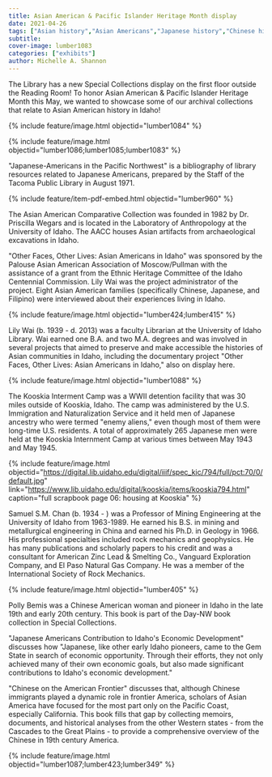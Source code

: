```yaml
---
title: Asian American & Pacific Islander Heritage Month display
date: 2021-04-26
tags: ["Asian history","Asian Americans","Japanese history","Chinese history","Filipino history","exhibits","diversity"]
subtitle: 
cover-image: lumber1083
categories: ["exhibits"]
author: Michelle A. Shannon
---
```


The Library has a new Special Collections display on the first floor outside the Reading Room! To honor Asian American & Pacific Islander Heritage Month this May, we wanted to showcase some of our archival collections that relate to Asian American history in Idaho!

{% include feature/image.html objectid="lumber1084" %}

{% include feature/image.html objectid="lumber1086;lumber1085;lumber1083" %}

"Japanese-Americans in the Pacific Northwest" is a bibliography of library resources related to Japanese Americans, prepared by the Staff of the Tacoma Public Library in August 1971.

{% include feature/item-pdf-embed.html objectid="lumber960" %}

The Asian American Comparative Collection was founded in 1982 by Dr. Priscilla Wegars and is located in the Laboratory of Anthropology at the University of Idaho. The AACC houses Asian artifacts from archaeological excavations in Idaho. 

"Other Faces, Other Lives: Asian Americans in Idaho" was sponsored by the Palouse Asian American Association of Moscow/Pullman with the assistance of a grant from the Ethnic Heritage Committee of the Idaho Centennial Commission. Lily Wai was the project administrator of the project. Eight Asian American families (specifically Chinese, Japanese, and Filipino) were interviewed about their experiences living in Idaho.

{% include feature/image.html objectid="lumber424;lumber415" %}

Lily Wai (b. 1939 - d. 2013) was a faculty Librarian at the University of Idaho Library. Wai earned one B.A. and two M.A. degrees and was involved in several projects that aimed to preserve and make accessible the histories of Asian communities in Idaho, including the documentary project "Other Faces, Other Lives: Asian Americans in Idaho," also on display here. 

{% include feature/image.html objectid="lumber1088" %}

The Kooskia Interment Camp was a WWII detention facility that was 30 miles outside of Kooskia, Idaho. The camp was administered by the U.S. Immigration and Naturalization Service and it held men of Japanese ancestry who were termed "enemy aliens," even though most of them were long-time U.S. residents. A total of approximately 265 Japanese men were held at the Kooskia Internment Camp at various times between May 1943 and May 1945. 

{% include feature/image.html objectid="https://digital.lib.uidaho.edu/digital/iiif/spec_kic/794/full/pct:70/0/default.jpg" link="https://www.lib.uidaho.edu/digital/kooskia/items/kooskia794.html" caption="full scrapbook page 06: housing at Kooskia" %}

Samuel S.M. Chan (b. 1934 - ) was a Professor of Mining Engineering at the University of Idaho from 1963-1989. He earned his B.S. in mining and metallurgical engineering in China and earned his Ph.D. in Geology in 1966. His professional specialties included rock mechanics and geophysics. He has many publications and scholarly papers to his credit and was a consultant for American Zinc Lead & Smelting Co., Vanguard Exploration Company, and El Paso Natural Gas Company. He was a member of the International Society of Rock Mechanics.

{% include feature/image.html objectid="lumber405" %}

Polly Bemis was a Chinese American woman and pioneer in Idaho in the late 19th and early 20th century. This book is part of the Day-NW book collection in Special Collections. 

"Japanese Americans Contribution to Idaho's Economic Development" discusses how "Japanese, like other early Idaho pioneers, came to the Gem State in search of economic opportunity. Through their efforts, they not only achieved many of their own economic goals, but also made significant contributions to Idaho's economic development."

"Chinese on the American Frontier" discusses that, although Chinese immigrants played a dynamic role in frontier America, scholars of Asian America have focused for the most part only on the Pacific Coast, especially California. This book fills that gap by collecting memoirs, documents, and historical analyses from the other Western states - from the Cascades to the Great Plains - to provide a comprehensive overview of the Chinese in 19th century America.

{% include feature/image.html objectid="lumber1087;lumber423;lumber349" %}